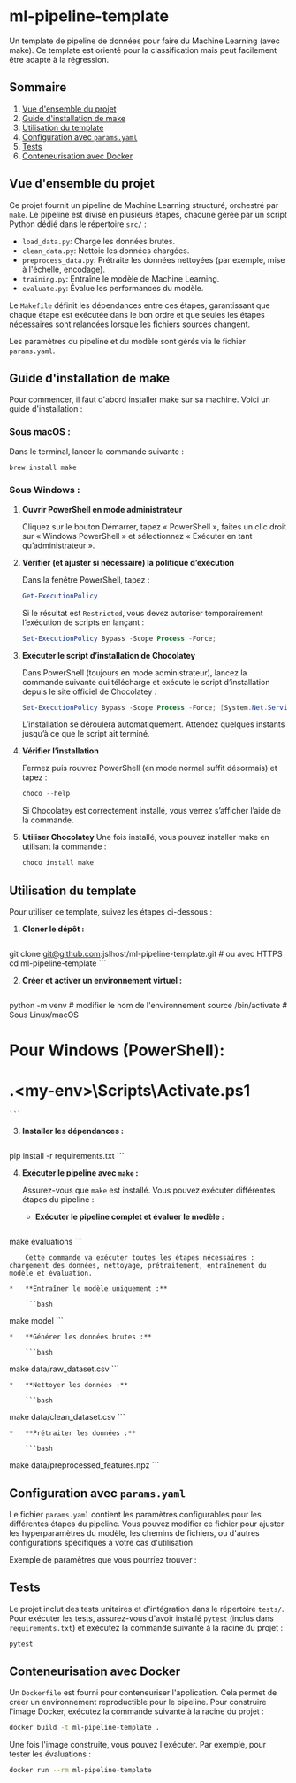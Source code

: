 # ml-pipeline-template

Un template de pipeline de données pour faire du Machine Learning (avec make). Ce template est orienté pour la classification mais peut facilement être adapté à la régression.

## Sommaire

1.  [Vue d'ensemble du projet](#vue-densemble-du-projet)
2.  [Guide d'installation de make](#guide-dinstallation-de-make)
3.  [Utilisation du template](#utilisation-du-template)
4.  [Configuration avec `params.yaml`](#configuration-avec-paramsyaml)
5.  [Tests](#tests)
6.  [Conteneurisation avec Docker](#conteneurisation-avec-docker)

## Vue d'ensemble du projet

Ce projet fournit un pipeline de Machine Learning structuré, orchestré par `make`. Le pipeline est divisé en plusieurs étapes, chacune gérée par un script Python dédié dans le répertoire `src/` :

*   `load_data.py`: Charge les données brutes.
*   `clean_data.py`: Nettoie les données chargées.
*   `preprocess_data.py`: Prétraite les données nettoyées (par exemple, mise à l'échelle, encodage).
*   `training.py`: Entraîne le modèle de Machine Learning.
*   `evaluate.py`: Évalue les performances du modèle.

Le `Makefile` définit les dépendances entre ces étapes, garantissant que chaque étape est exécutée dans le bon ordre et que seules les étapes nécessaires sont relancées lorsque les fichiers sources changent.

Les paramètres du pipeline et du modèle sont gérés via le fichier `params.yaml`.

## Guide d'installation de make

Pour commencer, il faut d'abord installer make sur sa machine. Voici un guide d'installation :

### Sous macOS :

Dans le terminal, lancer la commande suivante :

```bash
brew install make
```

### Sous Windows :

1.  **Ouvrir PowerShell en mode administrateur**

    Cliquez sur le bouton Démarrer, tapez « PowerShell », faites un clic droit sur « Windows PowerShell » et sélectionnez « Exécuter en tant qu’administrateur ».

2.  **Vérifier (et ajuster si nécessaire) la politique d’exécution**

    Dans la fenêtre PowerShell, tapez :

    ```powershell
    Get-ExecutionPolicy
    ```

    Si le résultat est `Restricted`, vous devez autoriser temporairement l’exécution de scripts en lançant :

    ```powershell
    Set-ExecutionPolicy Bypass -Scope Process -Force;
    ```

3.  **Exécuter le script d’installation de Chocolatey**

    Dans PowerShell (toujours en mode administrateur), lancez la commande suivante qui télécharge et exécute le script d’installation depuis le site officiel de Chocolatey :

    ```powershell
    Set-ExecutionPolicy Bypass -Scope Process -Force; [System.Net.ServicePointManager]::SecurityProtocol = [System.Net.ServicePointManager]::SecurityProtocol -bor 3072; iex ((New-Object System.Net.WebClient).DownloadString('https://community.chocolatey.org/install.ps1'))
    ```

    L’installation se déroulera automatiquement. Attendez quelques instants jusqu’à ce que le script ait terminé.

4.  **Vérifier l’installation**

    Fermez puis rouvrez PowerShell (en mode normal suffit désormais) et tapez :

    ```powershell
    choco --help
    ```

    Si Chocolatey est correctement installé, vous verrez s’afficher l’aide de la commande.

5.  **Utiliser Chocolatey**
    Une fois installé, vous pouvez installer make en utilisant la commande :

    ```powershell
    choco install make
    ```

## Utilisation du template

Pour utiliser ce template, suivez les étapes ci-dessous :

1.  **Cloner le dépôt :**

    ```bash
git clone git@github.com:jslhost/ml-pipeline-template.git # ou avec HTTPS
cd ml-pipeline-template
    ```

2.  **Créer et activer un environnement virtuel :**

    ```bash
python -m venv <my-env> # modifier le nom de l'environnement
source <my-env>/bin/activate # Sous Linux/macOS
# Pour Windows (PowerShell):
# .\<my-env>\Scripts\Activate.ps1
    ```

3.  **Installer les dépendances :**

    ```bash
pip install -r requirements.txt
    ```

4.  **Exécuter le pipeline avec `make` :**

    Assurez-vous que `make` est installé. Vous pouvez exécuter différentes étapes du pipeline :

    *   **Exécuter le pipeline complet et évaluer le modèle :**

        ```bash
make evaluations
        ```

        Cette commande va exécuter toutes les étapes nécessaires : chargement des données, nettoyage, prétraitement, entraînement du modèle et évaluation.

    *   **Entraîner le modèle uniquement :**

        ```bash
make model
        ```

    *   **Générer les données brutes :**

        ```bash
make data/raw_dataset.csv
        ```

    *   **Nettoyer les données :**

        ```bash
make data/clean_dataset.csv
        ```

    *   **Prétraiter les données :**

        ```bash
make data/preprocessed_features.npz
        ```

## Configuration avec `params.yaml`

Le fichier `params.yaml` contient les paramètres configurables pour les différentes étapes du pipeline. Vous pouvez modifier ce fichier pour ajuster les hyperparamètres du modèle, les chemins de fichiers, ou d'autres configurations spécifiques à votre cas d'utilisation.

Exemple de paramètres que vous pourriez trouver :


## Tests

Le projet inclut des tests unitaires et d'intégration dans le répertoire `tests/`. Pour exécuter les tests, assurez-vous d'avoir installé `pytest` (inclus dans `requirements.txt`) et exécutez la commande suivante à la racine du projet :

```bash
pytest
```

## Conteneurisation avec Docker

Un `Dockerfile` est fourni pour conteneuriser l'application. Cela permet de créer un environnement reproductible pour le pipeline. Pour construire l'image Docker, exécutez la commande suivante à la racine du projet :

```bash
docker build -t ml-pipeline-template .
```

Une fois l'image construite, vous pouvez l'exécuter. Par exemple, pour tester les évaluations :

```bash
docker run --rm ml-pipeline-template
```